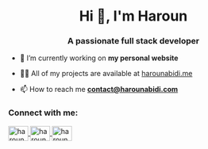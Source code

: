 <!-- [![MasterHead](https://s26162.pcdn.co/wp-content/uploads/2017/02/07-countdown-down-up-02b.gif)](https://rishavchanda.io) -->

<h1 align="center">Hi 👋, I'm Haroun</h1>
<h3 align="center">A passionate full stack developer</h3>

- 🔭 I’m currently working on **my personal website**

- 👨‍💻 All of my projects are available at [harounabidi.me](https://harounabidi.me)

- 📫 How to reach me **contact@harounabidi.com**

<!--- 📄 Know about my experiences [resume](https://www.harounabidi.com/resume)

- ⚡ Fun fact **😁** -->

<h3 align="left">Connect with me:</h3>

<p align="left">

<a href="https://linkedin.com/in/harounabidi" target="blank">
	<img align="center" src="https://raw.githubusercontent.com/rahuldkjain/github-profile-readme-generator/master/src/images/icons/Social/linked-in-alt.svg" alt="harounabidi" height="30" width="40" />
</a>
<a href="https://instagram.com/harounabidi_" target="blank">
	<img align="center" src="https://raw.githubusercontent.com/rahuldkjain/github-profile-readme-generator/master/src/images/icons/Social/instagram.svg" alt="harounabidi_" height="30" width="40" />
</a>
<a href="https://discord.gg/haroun#2954" target="blank">
	<img align="center" src="https://raw.githubusercontent.com/rahuldkjain/github-profile-readme-generator/master/src/images/icons/Social/discord.svg" alt="haroun#2954" height="30" width="40" />
</a>

</p>

